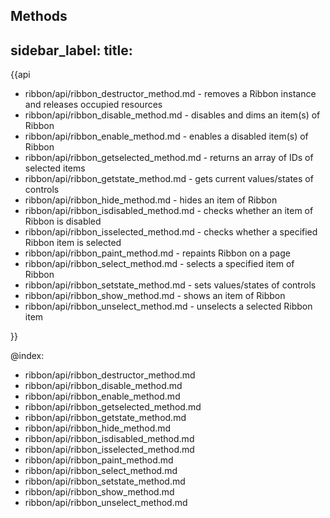 Methods
---
sidebar_label: 
title: 
---          

{{api

- ribbon/api/ribbon_destructor_method.md - removes a Ribbon instance and releases occupied resources
- ribbon/api/ribbon_disable_method.md - disables and dims an item(s) of Ribbon
- ribbon/api/ribbon_enable_method.md - enables a disabled item(s) of Ribbon
- ribbon/api/ribbon_getselected_method.md - returns an array of IDs of selected items
- ribbon/api/ribbon_getstate_method.md - gets current values/states of controls
- ribbon/api/ribbon_hide_method.md - hides an item of Ribbon
- ribbon/api/ribbon_isdisabled_method.md - checks whether an item of Ribbon is disabled
- ribbon/api/ribbon_isselected_method.md - checks whether a specified Ribbon item is selected
- ribbon/api/ribbon_paint_method.md - repaints Ribbon on a page
- ribbon/api/ribbon_select_method.md - selects a specified item of Ribbon
- ribbon/api/ribbon_setstate_method.md - sets values/states of controls
- ribbon/api/ribbon_show_method.md - shows an item of Ribbon
- ribbon/api/ribbon_unselect_method.md - unselects a selected Ribbon item

}}

@index:
- ribbon/api/ribbon_destructor_method.md
- ribbon/api/ribbon_disable_method.md
- ribbon/api/ribbon_enable_method.md
- ribbon/api/ribbon_getselected_method.md
- ribbon/api/ribbon_getstate_method.md
- ribbon/api/ribbon_hide_method.md
- ribbon/api/ribbon_isdisabled_method.md
- ribbon/api/ribbon_isselected_method.md
- ribbon/api/ribbon_paint_method.md
- ribbon/api/ribbon_select_method.md
- ribbon/api/ribbon_setstate_method.md
- ribbon/api/ribbon_show_method.md
- ribbon/api/ribbon_unselect_method.md
